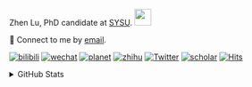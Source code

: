 <p>Zhen Lu, PhD candidate at <a href="https://phs.sysu.edu.cn/">SYSU</a>. <img src="https://media.giphy.com/media/WUlplcMpOCEmTGBtBW/giphy.gif" width="30">
</em></p>

💬 Connect to me by [email](mailto:luzh29@mail2.sysu.edu.cn).

[![bilibili](https://img.shields.io/badge/陆震同学-B站-yellow)](https://space.bilibili.com/32159908) [![wechat](https://img.shields.io/badge/陆震生物统计-微信公众号-important)](https://leslie-lu.github.io/uploads/qrcode.jpg) [![planet](https://img.shields.io/badge/陆震-知识星球-blueviolet)](https://wx.zsxq.com/dweb2) [![zhihu](https://img.shields.io/badge/陆震同学-知乎-blue)](https://www.zhihu.com/people/edison-70-18) [![Twitter](https://img.shields.io/badge/ZhenLu_Biost-Twitter-ff69b4)](https://twitter.com/ZhenLu_Biost) [![scholar](https://img.shields.io/badge/ZhenLu-Scholar-00ffff)](https://scholar.google.com/citations?user=LKLQ1g8AAAAJ) [![Hits](https://hits.seeyoufarm.com/api/count/incr/badge.svg?url=https%3A%2F%2Fgithub.com%2FLeslie-Lu%2FLeslie-Lu&count_bg=%2379C83D&title_bg=%23555555&icon=&icon_color=%23E7E7E7&title=hits&edge_flat=false)](https://hits.seeyoufarm.com)

<details>
 
<summary>GitHub Stats</summary>


<!--START_SECTION:waka-->
**🐱 My GitHub Data** 

> 📦 219.4 kB Used in GitHub's Storage 
 > 
> 🚫 Not Opted to Hire
 > 
> 📜 13 Public Repositories 
 > 
> 🔑 3 Private Repositories 
 > 
**I'm an Early 🐤** 

```text
🌞 Morning                17 commits          █░░░░░░░░░░░░░░░░░░░░░░░░   03.98 % 
🌆 Daytime                282 commits         █████████████████░░░░░░░░   66.04 % 
🌃 Evening                126 commits         ███████░░░░░░░░░░░░░░░░░░   29.51 % 
🌙 Night                  2 commits           ░░░░░░░░░░░░░░░░░░░░░░░░░   00.47 % 
```
📅 **I'm Most Productive on Wednesday** 

```text
Monday                   97 commits          ██████░░░░░░░░░░░░░░░░░░░   22.72 % 
Tuesday                  60 commits          ████░░░░░░░░░░░░░░░░░░░░░   14.05 % 
Wednesday                99 commits          ██████░░░░░░░░░░░░░░░░░░░   23.19 % 
Thursday                 73 commits          ████░░░░░░░░░░░░░░░░░░░░░   17.10 % 
Friday                   44 commits          ███░░░░░░░░░░░░░░░░░░░░░░   10.30 % 
Saturday                 12 commits          █░░░░░░░░░░░░░░░░░░░░░░░░   02.81 % 
Sunday                   42 commits          ██░░░░░░░░░░░░░░░░░░░░░░░   09.84 % 
```


**I Mostly Code in HTML** 

```text
HTML                     6 repos             ███████████░░░░░░░░░░░░░░   42.86 % 
R                        4 repos             ███████░░░░░░░░░░░░░░░░░░   28.57 % 
SAS                      3 repos             █████░░░░░░░░░░░░░░░░░░░░   21.43 % 
Python                   1 repo              ██░░░░░░░░░░░░░░░░░░░░░░░   07.14 % 
```




 Last Updated on 15/04/2024 18:39:22 UTC
<!--END_SECTION:waka-->

-----

**NOTE: Top languages does not indicate my skill level or anything like that. It is just a metric of which languages have been hosted by me on GitHub based on the usage across repositories.**

</details>
